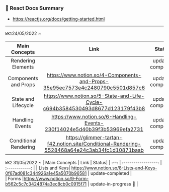 
### 📗 React Docs Summary

- https://reactjs.org/docs/getting-started.html
---
`WK1`24/05/2022 ~

| Main Concepts | Link | Status| 
| :--: | :-----------------: | :------------: |
|  Rendering Elements |   | update-completed |  
|  Components and Props | https://www.notion.so/4-Components-and-Props-35e95ec7573e4c2480790c5501d857c6 | update-completed |   
|  State and Lifecycle | https://www.notion.so/5-State-and-Life-Cycle-c694b3584530493d8677d123179f43b8 | update-completed|  
|  Handling Events | https://www.notion.so/6-Handling-Events-230f14024e5d40b39f3b53969efa2731 | update-completed | 
|  Conditional Rendering | https://glimmer-tartan-f42.notion.site/Conditional-Rendering-5528468a64e24c3ab34fc1d10871baab | update-completed

`WK2` 31/05/2022 ~
| Main Concepts | Link | Status| 
| :--: | :-----------------: | :------------: |
| Lists and Keys| https://www.notion.so/8-Lists-and-Keys-0f67ad081c344926a1e45a5070b96581 | update-completed |  
 | Forms  |https://www.notion.so/9-Form-b562c5c7c3424874a3ec8cb0c0915f71  | update-in-progress 🍨 | 

